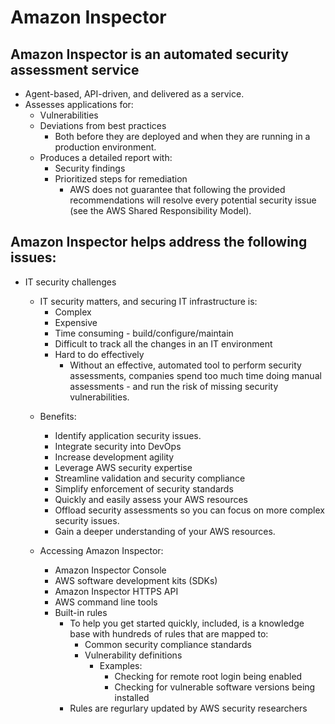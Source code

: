 # Amazon Inspector

## Amazon Inspector is an automated security assessment service
* Agent-based, API-driven, and delivered as a service.
* Assesses applications for:
  * Vulnerabilities
  * Deviations from best practices
    * Both before they are deployed and when they are running in a 
      production environment.
  * Produces a detailed report with:
    * Security findings
    * Prioritized steps for remediation
      * AWS does not guarantee that following the provided 
        recommendations will resolve every potential security issue 
        (see the AWS Shared Responsibility Model).

## Amazon Inspector helps address the following issues:
* IT security challenges
  * IT security matters, and securing IT infrastructure is:
    * Complex
    * Expensive
    * Time consuming - build/configure/maintain
    * Difficult to track all the changes in an IT environment
    * Hard to do effectively
      * Without an effective, automated tool to perform security
        assessments, companies spend too much time doing manual
        assessments - and run the risk of missing security 
        vulnerabilities.


  - Benefits:
    - Identify application security issues.
    - Integrate security into DevOps
    - Increase development agility
    - Leverage AWS security expertise
    - Streamline validation and security compliance
    - Simplify enforcement of security standards
    - Quickly and easily assess your AWS resources
    - Offload security assessments so you can focus on more complex
      security issues.
    - Gain a deeper understanding of your AWS resources.

  - Accessing Amazon Inspector:
    - Amazon Inspector Console
    - AWS software development kits (SDKs)
    - Amazon Inspector HTTPS API
    - AWS command line tools
    - Built-in rules
      - To help you get started quickly, included, is a knowledge base
        with hundreds of rules that are mapped to:
        - Common security compliance standards
        - Vulnerability definitions
          - Examples:  
            - Checking for remote root login being enabled
            - Checking for vulnerable software versions being installed
      - Rules are regurlary updated by AWS security researchers










